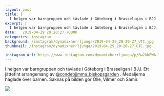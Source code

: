 ```yaml
---
layout: post
title: |
  I helgen var barngruppen och tävlade i Göteborg i Brasseligan i BJJ
excerpt: |
  I helgen var barngruppen och tävlade i Göteborg i Brasseligan i BJJ. Ett jättefint arrangemang av @condebjjmma_biskopsgarden . Medaljerna haglade över barnen. Saknas på bilden gör Olle, Vilmer och Samir.
date:   2019-04-29 20:20:27 +0000
categories: instagram
background: /instagram/dynamixherrljunga/2019-04-29_20-20-27_UTC.jpg
thumbnail: /instagram/dynamixherrljunga/2019-04-29_20-20-27_UTC.jpg

instagram_url: https://www.instagram.com/dynamixherrljunga/p/Bw2kbPWA-lK
---
```

I helgen var barngruppen och tävlade i Göteborg i Brasseligan i BJJ. Ett jättefint arrangemang av [@condebjjmma_biskopsgarden](https://www.instagram.com/condebjjmma_biskopsgarden/) . Medaljerna haglade över barnen. Saknas på bilden gör Olle, Vilmer och Samir.



<img src='/www-dynamix-herrljunga/instagram/dynamixherrljunga/2019-04-29_20-20-27_UTC.jpg' class='img-fluid' />
